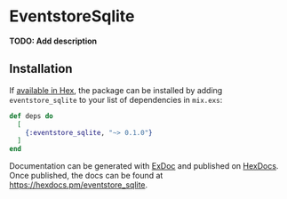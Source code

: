 # EventstoreSqlite

**TODO: Add description**

## Installation

If [available in Hex](https://hex.pm/docs/publish), the package can be installed
by adding `eventstore_sqlite` to your list of dependencies in `mix.exs`:

```elixir
def deps do
  [
    {:eventstore_sqlite, "~> 0.1.0"}
  ]
end
```

Documentation can be generated with [ExDoc](https://github.com/elixir-lang/ex_doc)
and published on [HexDocs](https://hexdocs.pm). Once published, the docs can
be found at <https://hexdocs.pm/eventstore_sqlite>.

